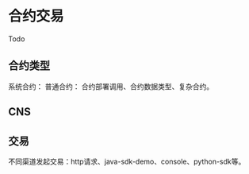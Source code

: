 # 合约交易


Todo

## 合约类型
系统合约：
普通合约：
合约部署调用、合约数据类型、复杂合约。

## CNS

## 交易
不同渠道发起交易：http请求、java-sdk-demo、console、python-sdk等。
